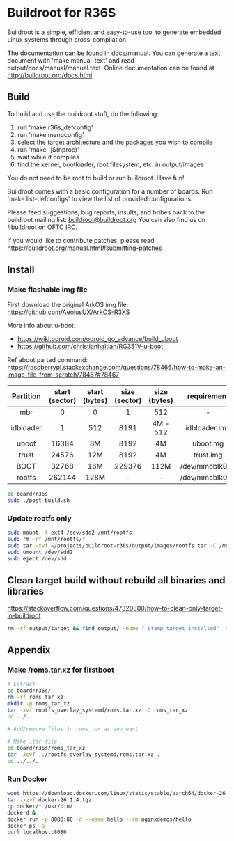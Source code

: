 # Buildroot for R36S
Buildroot is a simple, efficient and easy-to-use tool to generate embedded
Linux systems through cross-compilation.

The documentation can be found in docs/manual. You can generate a text
document with 'make manual-text' and read output/docs/manual/manual.text.
Online documentation can be found at http://buildroot.org/docs.html

## Build

To build and use the buildroot stuff, do the following:

1) run 'make r36s_defconfig'
2) run 'make menuconfig'
3) select the target architecture and the packages you wish to compile
4) run 'make -j$(nproc)'
5) wait while it compiles
6) find the kernel, bootloader, root filesystem, etc. in output/images

You do not need to be root to build or run buildroot.  Have fun!

Buildroot comes with a basic configuration for a number of boards. Run
'make list-defconfigs' to view the list of provided configurations.

Please feed suggestions, bug reports, insults, and bribes back to the
buildroot mailing list: buildroot@buildroot.org
You can also find us on #buildroot on OFTC IRC.

If you would like to contribute patches, please read
https://buildroot.org/manual.html#submitting-patches

## Install

### Make flashable img file

First download the original ArkOS img file: https://github.com/AeolusUX/ArkOS-R3XS

More info about u-boot:  
  - https://wiki.odroid.com/odroid_go_advance/build_uboot
  - https://github.com/christianhaitian/RG351V-u-boot

Ref about parted command: https://raspberrypi.stackexchange.com/questions/78466/how-to-make-an-image-file-from-scratch/78467#78467

| Partition | start (sector) | start (bytes) | size (sector) | size (bytes) |   requirement  |
|:---------:|:--------------:|:-------------:|:-------------:|:------------:|:--------------:|
| mbr       | 0              | 0             | 1             | 512          | -              |
| idbloader | 1              | 512           | 8191          | 4M - 512     | idbloader.img  |
| uboot     | 16384          | 8M            | 8192          | 4M           | uboot.mg       |
| trust     | 24576          | 12M           | 8192          | 4M           | trust.img      |
| BOOT      | 32768          | 16M           | 229376        | 112M         | /dev/mmcblk0p1 |
| rootfs    | 262144         | 128M          | -             | -            | /dev/mmcblk0p2 |


```bash
cd board/r36s
sudo ./post-build.sh
```
### Update rootfs only

```bash
sudo mount -t ext4 /dev/sdd2 /mnt/rootfs
sudo rm -rf /mnt/rootfs/*
sudo tar -xvf ~/projects/buildroot-r36s/output/images/rootfs.tar -C /mnt/rootfs && sync 
sudo umount /dev/sdd2
sudo eject /dev/sdd
```

## Clean target build without rebuild all binaries and libraries
https://stackoverflow.com/questions/47320800/how-to-clean-only-target-in-buildroot
```bash
rm -rf output/target && find output/ -name ".stamp_target_installed" -delete && rm -f output/build/host-gcc-final-*/.stamp_host_installed
```

## Appendix
### Make /roms.tar.xz for firstboot
```bash
# Extract
cd board/r36s/
rm -rf roms_tar_xz
mkdir -p roms_tar_xz
tar -xvf rootfs_overlay_systemd/roms.tar.xz -C roms_tar_xz
cd ../..

# Add/remove files in roms_tar as you want

# Make .tar file
cd board/r36s/roms_tar_xz
tar -Jcvf ../rootfs_overlay_systemd/roms.tar.xz .
cd ../../..
```

### Run Docker
```bash
wget https://download.docker.com/linux/static/stable/aarch64/docker-26.1.4.tgz
tar -xzvf docker-26.1.4.tgz
cp docker/* /usr/bin/
dockerd &
docker run -p 8080:80 -d --name hello --rm nginxdemos/hello
docker ps -a
curl localhost:8080
```

